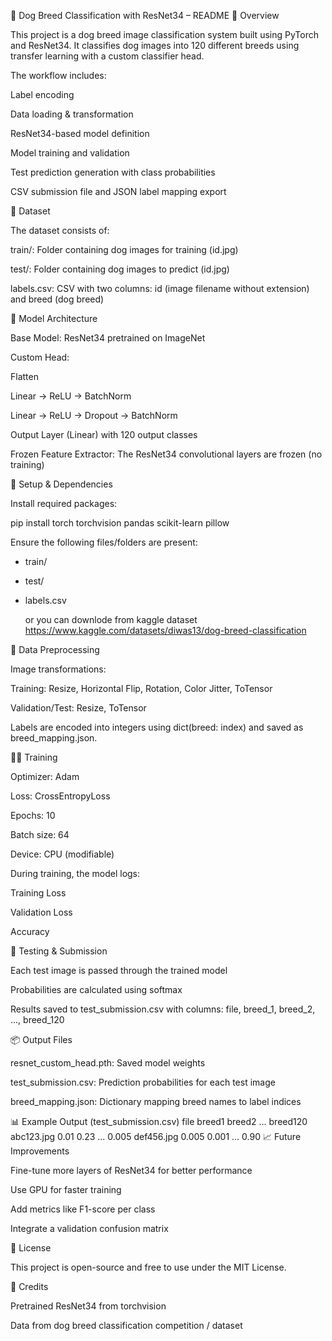 🐶 Dog Breed Classification with ResNet34 – README
📌 Overview

This project is a dog breed image classification system built using PyTorch and ResNet34. It classifies dog images into 120 different breeds using transfer learning with a custom classifier head.

The workflow includes:

Label encoding

Data loading & transformation

ResNet34-based model definition

Model training and validation

Test prediction generation with class probabilities

CSV submission file and JSON label mapping export

📁 Dataset

The dataset consists of:

train/: Folder containing dog images for training (id.jpg)

test/: Folder containing dog images to predict (id.jpg)

labels.csv: CSV with two columns: id (image filename without extension) and breed (dog breed)

🧠 Model Architecture

Base Model: ResNet34 pretrained on ImageNet

Custom Head:

Flatten

Linear → ReLU → BatchNorm

Linear → ReLU → Dropout → BatchNorm

Output Layer (Linear) with 120 output classes

Frozen Feature Extractor: The ResNet34 convolutional layers are frozen (no training)

🔧 Setup & Dependencies

Install required packages:

pip install torch torchvision pandas scikit-learn pillow


Ensure the following files/folders are present:

- train/
- test/
- labels.csv

  or you can downlode from kaggle dataset https://www.kaggle.com/datasets/diwas13/dog-breed-classification

🔄 Data Preprocessing

Image transformations:

Training: Resize, Horizontal Flip, Rotation, Color Jitter, ToTensor

Validation/Test: Resize, ToTensor

Labels are encoded into integers using dict(breed: index) and saved as breed_mapping.json.

🏋️‍♂️ Training

Optimizer: Adam

Loss: CrossEntropyLoss

Epochs: 10

Batch size: 64

Device: CPU (modifiable)

During training, the model logs:

Training Loss

Validation Loss

Accuracy

🧪 Testing & Submission

Each test image is passed through the trained model

Probabilities are calculated using softmax

Results saved to test_submission.csv with columns: file, breed_1, breed_2, ..., breed_120

📦 Output Files

resnet_custom_head.pth: Saved model weights

test_submission.csv: Prediction probabilities for each test image

breed_mapping.json: Dictionary mapping breed names to label indices

📊 Example Output (test_submission.csv)
file	breed1	breed2	...	breed120
abc123.jpg	0.01	0.23	...	0.005
def456.jpg	0.005	0.001	...	0.90
📈 Future Improvements

Fine-tune more layers of ResNet34 for better performance

Use GPU for faster training

Add metrics like F1-score per class

Integrate a validation confusion matrix

📜 License

This project is open-source and free to use under the MIT License.

🔗 Credits

Pretrained ResNet34 from torchvision

Data from dog breed classification competition / dataset
